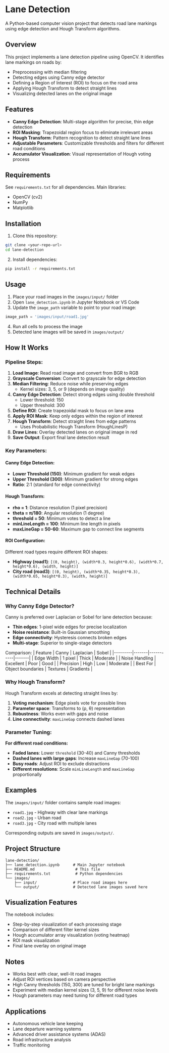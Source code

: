 # Lane Detection

A Python-based computer vision project that detects road lane markings using edge detection and Hough Transform algorithms.

## Overview

This project implements a lane detection pipeline using OpenCV. It identifies lane markings on roads by:
- Preprocessing with median filtering
- Detecting edges using Canny edge detector
- Defining a Region of Interest (ROI) to focus on the road area
- Applying Hough Transform to detect straight lines
- Visualizing detected lanes on the original image

## Features

- **Canny Edge Detection**: Multi-stage algorithm for precise, thin edge detection
- **ROI Masking**: Trapezoidal region focus to eliminate irrelevant areas
- **Hough Transform**: Pattern recognition to detect straight lane lines
- **Adjustable Parameters**: Customizable thresholds and filters for different road conditions
- **Accumulator Visualization**: Visual representation of Hough voting process

## Requirements

See `requirements.txt` for all dependencies. Main libraries:
- OpenCV (cv2)
- NumPy
- Matplotlib

## Installation

1. Clone this repository:
```bash
git clone <your-repo-url>
cd lane-detection
```

2. Install dependencies:
```bash
pip install -r requirements.txt
```

## Usage

1. Place your road images in the `images/input/` folder
2. Open `lane_detection.ipynb` in Jupyter Notebook or VS Code
3. Update the `image_path` variable to point to your road image:
```python
image_path = 'images/input/road1.jpg'
```
4. Run all cells to process the image
5. Detected lane images will be saved in `images/output/`

## How It Works

### Pipeline Steps:

1. **Load Image**: Read road image and convert from BGR to RGB
2. **Grayscale Conversion**: Convert to grayscale for edge detection
3. **Median Filtering**: Reduce noise while preserving edges
   - Kernel sizes: 3, 5, or 9 (depends on image quality)
4. **Canny Edge Detection**: Detect strong edges using double threshold
   - Lower threshold: 150
   - Upper threshold: 300
5. **Define ROI**: Create trapezoidal mask to focus on lane area
6. **Apply ROI Mask**: Keep only edges within the region of interest
7. **Hough Transform**: Detect straight lines from edge patterns
   - Uses Probabilistic Hough Transform (HoughLinesP)
8. **Draw Lines**: Overlay detected lanes on original image in red
9. **Save Output**: Export final lane detection result

### Key Parameters:

#### Canny Edge Detection:
- **Lower Threshold (150)**: Minimum gradient for weak edges
- **Upper Threshold (300)**: Minimum gradient for strong edges
- **Ratio**: 2:1 (standard for edge connectivity)

#### Hough Transform:
- **rho = 1**: Distance resolution (1 pixel precision)
- **theta = π/180**: Angular resolution (1 degree)
- **threshold = 50**: Minimum votes to detect a line
- **minLineLength = 100**: Minimum line length in pixels
- **maxLineGap = 50-60**: Maximum gap to connect line segments

#### ROI Configuration:
Different road types require different ROI shapes:
- **Highway (road1)**: `[(0, height), (width*0.3, height*0.6), (width*0.7, height*0.6), (width, height)]`
- **City road (road3)**: `[(0, height), (width*0.35, height*0.3), (width*0.65, height*0.3), (width, height)]`

## Technical Details

### Why Canny Edge Detector?

Canny is preferred over Laplacian or Sobel for lane detection because:
- **Thin edges**: 1-pixel wide edges for precise localization
- **Noise resistance**: Built-in Gaussian smoothing
- **Edge connectivity**: Hysteresis connects broken edges
- **Multi-stage**: Superior to single-stage detectors

Comparison:
| Feature | Canny | Laplacian | Sobel |
|---------|-------|-----------|-------|
| Edge Width | 1 pixel | Thick | Moderate |
| Noise Handling | Excellent | Poor | Good |
| Precision | High | Low | Moderate |
| Best For | Object boundaries | Textures | Gradients |

### Why Hough Transform?

Hough Transform excels at detecting straight lines by:
1. **Voting mechanism**: Edge pixels vote for possible lines
2. **Parameter space**: Transforms to (ρ, θ) representation
3. **Robustness**: Works even with gaps and noise
4. **Line connectivity**: `maxLineGap` connects dashed lanes

### Parameter Tuning:

**For different road conditions:**
- **Faded lanes**: Lower `threshold` (30-40) and Canny thresholds
- **Dashed lanes with large gaps**: Increase `maxLineGap` (70-100)
- **Busy roads**: Adjust ROI to exclude distractions
- **Different resolutions**: Scale `minLineLength` and `maxLineGap` proportionally

## Examples

The `images/input/` folder contains sample road images:
- `road1.jpg` - Highway with clear lane markings
- `road2.jpg` - Urban road
- `road3.jpg` - City road with multiple lanes

Corresponding outputs are saved in `images/output/`.

## Project Structure

```
lane-detection/
├── lane_detection.ipynb      # Main Jupyter notebook
├── README.md                  # This file
├── requirements.txt           # Python dependencies
└── images/
    ├── input/                # Place road images here
    └── output/               # Detected lane images saved here
```

## Visualization Features

The notebook includes:
- Step-by-step visualization of each processing stage
- Comparison of different filter kernel sizes
- Hough accumulator array visualization (voting heatmap)
- ROI mask visualization
- Final lane overlay on original image

## Notes

- Works best with clear, well-lit road images
- Adjust ROI vertices based on camera perspective
- High Canny thresholds (150, 300) are tuned for bright lane markings
- Experiment with median kernel sizes (3, 5, 9) for different noise levels
- Hough parameters may need tuning for different road types

## Applications

- Autonomous vehicle lane keeping
- Lane departure warning systems
- Advanced driver assistance systems (ADAS)
- Road infrastructure analysis
- Traffic monitoring